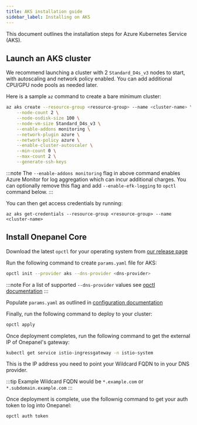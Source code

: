 ```yaml
---
title: AKS installation guide
sidebar_label: Installing on AKS
---
```


This document outlines the installation steps for Azure Kubernetes Service (AKS).

## Launch an AKS cluster
We recommend launching a cluster with 2 `Standard_D4s_v3` nodes to start, with autoscaling and network policy enabled. You can add additional CPU/GPU node pools as needed later.

Here is a sample `az` command to create a bare minimum cluster:

```bash
az aks create --resource-group <resource-group> --name <cluster-name> \
    --node-count 2 \
    --node-osdisk-size 100 \
    --node-vm-size Standard_D4s_v3 \
    --enable-addons monitoring \
    --network-plugin azure \
    --network-policy azure \
    --enable-cluster-autoscaler \
    --min-count 0 \
    --max-count 2 \
    --generate-ssh-keys
```

:::note
The `--enable-addons monitoring` flag in above command enables Azure Monitor for log aggregation which can incur additional charges. You can optionally remove this flag and add `--enable-efk-logging` to `opctl` command below.
:::

You can then get access credentials by running:

```
az aks get-credentials --resource-group <resource-group> --name <cluster-name>
```

## Install Onepanel Core
Download the latest `opctl` for your operating system from [our release page](https://github.com/onepanelio/cli/releases)

Run the following command to create `params.yaml` file for AKS:

```bash
opctl init --provider aks --dns-provider <dns-provider>
```

:::note
For a list of supported `--dns-provider` values see [opctl documentation]() 
:::

Populate `params.yaml` as outlined in [configuration documentation](installation-guides/configuration)

Finally, run the following command to deploy to your cluster:

```bash
opctl apply
```

Once deployment completes, run the following command to get the external IP of Onepanel's gateway:

```bash
kubectl get service istio-ingressgateway -n istio-system
```

This is the IP address you need to point your Wildcard FQDN to in your DNS provider.

:::tip
Example Wildcard FQDN would be `*.example.com` or `*.subdomain.example.com`
:::

Once deployment is complete, use the follownig command to get your auth token to log into Onepanel:

```bash
opctl auth token
```

